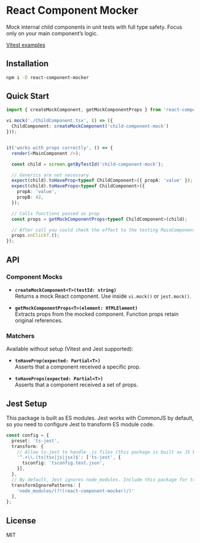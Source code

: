 # React Component Mocker

Mock internal child components in unit tests with full type safety. Focus only on your main component’s logic.

[Vitest examples](examples/)

## Installation

```bash
npm i -D react-component-mocker
```

## Quick Start


```ts
import { createMockComponent, getMockComponentProps } from 'react-component-mocker';

vi.mock('./ChildComponent.tsx', () => ({
  ChildComponent: createMockComponent('child-component-mock')
}));


it('works with props correctly', () => {
  render(<MainComponent />);

  const child = screen.getByTestId('child-component-mock');

  // Generics are not necessary
  expect(child).toHaveProp<typeof ChildComponent>({ propA: 'value' });
  expect(child).toHaveProps<typeof ChildComponent>({
    propA: 'value',
    propB: 42,
  });

  // Calls functions passed as prop
  const props = getMockComponentProps<typeof ChildComponent>(child);

  // After call you could check the effect to the testing MainComponent
  props.onClick?.();
});
```

## API

### Component Mocks

- **`createMockComponent<T>(testId: string)`**  
  Returns a mock React component. Use inside `vi.mock()` or `jest.mock()`.

- **`getMockComponentProps<T>(element: HTMLElement)`**  
  Extracts props from the mocked component. Function props retain original references.

### Matchers

Available without setup (Vitest and Jest supported):

- **`toHaveProp(expected: Partial<T>)`**  
  Asserts that a component received a specific prop.

- **`toHaveProps(expected: Partial<T>)`**  
  Asserts that a component received a set of props.


## Jest Setup

This package is built as ES modules. Jest works with CommonJS by default, so you need to configure Jest to transform ES module code.

```ts
const config = {
  preset: 'ts-jest',
  transform: {
    // Allow ts-jest to handle .js files (this package is built as JS ES modules)
    '^.+\\.(ts|tsx|js|jsx)$': ['ts-jest', {
      tsconfig: 'tsconfig.test.json',
    }],
  },
  // By default, Jest ignores node_modules. Include this package for transformation
  transformIgnorePatterns: [
    'node_modules/(?!(react-component-mocker)/)'
  ],
};
```

## License

MIT
